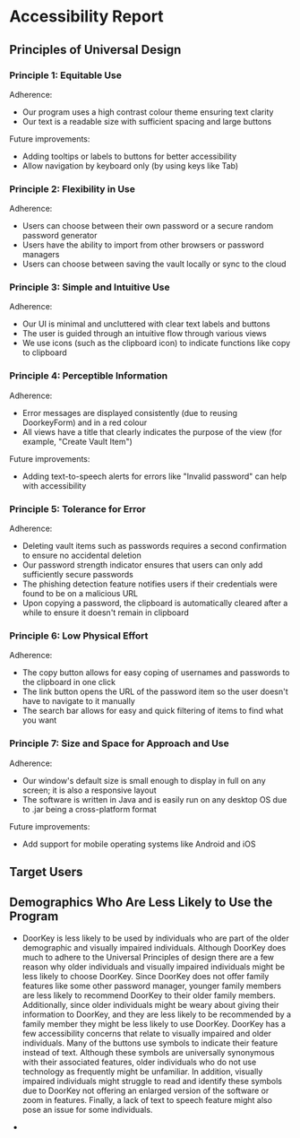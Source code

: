 # Accessibility Report
## Principles of Universal Design
### Principle 1: Equitable Use

Adherence:
- Our program uses a high contrast colour theme ensuring text clarity
- Our text is a readable size with sufficient spacing and large buttons

Future improvements:
- Adding tooltips or labels to buttons for better accessibility
- Allow navigation by keyboard only (by using keys like Tab)

### Principle 2: Flexibility in Use

Adherence:
- Users can choose between their own password or a secure random password generator
- Users have the ability to import from other browsers or password managers
- Users can choose between saving the vault locally or sync to the cloud

### Principle 3: Simple and Intuitive Use

Adherence:
- Our UI is minimal and uncluttered with clear text labels and buttons
- The user is guided through an intuitive flow through various views
- We use icons (such as the clipboard icon) to indicate functions like copy to clipboard

### Principle 4: Perceptible Information

Adherence:
- Error messages are displayed consistently (due to reusing DoorkeyForm) and in a red colour
- All views have a title that clearly indicates the purpose of the view (for example, "Create Vault Item")

Future improvements:
- Adding text-to-speech alerts for errors like "Invalid password" can help with accessibility

### Principle 5: Tolerance for Error

Adherence:
- Deleting vault items such as passwords requires a second confirmation to ensure no accidental deletion
- Our password strength indicator ensures that users can only add sufficiently secure passwords
- The phishing detection feature notifies users if their credentials were found to be on a malicious URL
- Upon copying a password, the clipboard is automatically cleared after a while to ensure it doesn't remain in clipboard

### Principle 6: Low Physical Effort

Adherence:
- The copy button allows for easy coping of usernames and passwords to the clipboard in one click
- The link button opens the URL of the password item so the user doesn't have to navigate to it manually
- The search bar allows for easy and quick filtering of items to find what you want

### Principle 7: Size and Space for Approach and Use

Adherence:
- Our window's default size is small enough to display in full on any screen; it is also a responsive layout
- The software is written in Java and is easily run on any desktop OS due to .jar being a cross-platform format

Future improvements:
- Add support for mobile operating systems like Android and iOS

## Target Users

## Demographics Who Are Less Likely to Use the Program
- DoorKey is less likely to be used by individuals who are part of the older demographic and visually impaired 
individuals. Although DoorKey does much to adhere to the Universal Principles of design there are a few reason why 
older individuals and visually impaired individuals might be less likely to choose DoorKey. Since DoorKey does not offer
family features like some other password manager, younger family members are less likely to recommend DoorKey to their 
older family members. Additionally, since older individuals might be weary about giving their information to DoorKey,
and they are less likely to be recommended by a family member they might be less likely to use DoorKey. DoorKey has a
few accessibility concerns that relate to visually impaired and older individuals. Many of the buttons use symbols to 
indicate their feature instead of text. Although these symbols are universally synonymous with their associated 
features, older individuals who do not use technology as frequently might be unfamiliar. In addition, visually impaired
individuals might struggle to read and identify these symbols due to DoorKey not offering an enlarged version of the 
software or zoom in features. Finally, a lack of text to speech feature might also pose an issue for some individuals.

- 